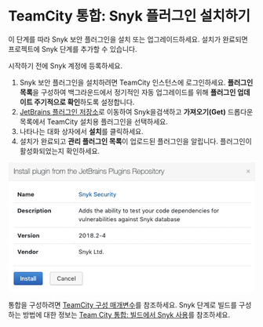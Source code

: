 # TeamCity 통합: Snyk 플러그인 설치하기

이 단계를 따라 Snyk 보안 플러그인을 설치 또는 업그레이드하세요. 설치가 완료되면 프로젝트에 Snyk 단계를 추가할 수 있습니다.

시작하기 전에 Snyk 계정에 등록하세요.

1. Snyk 보안 플러그인을 설치하려면 TeamCity 인스턴스에 로그인하세요. **플러그인 목록**을 구성하여 백그라운드에서 정기적인 자동 업그레이드를 위해 **플러그인 업데이트 주기적으로 확인**하도록 설정합니다.
2. [JetBrains 플러그인 저장소](https://plugins.jetbrains.com/plugin/12227-snyk-security)로 이동하여 Snyk을검색하고 **가져오기(Get)** 드롭다운 목록에서 TeamCity 설치용 플러그인을 선택하세요.
3. 나타나는 대화 상자에서 **설치**를 클릭하세요.
4. 설치가 완료되고 **관리 플러그인 목록**이 업로드된 플러그인을 알립니다. 플러그인이 활성화되었는지 확인하세요.

![JetBrains 플러그인 저장소에서 플러그인 설치](../../../.gitbook/assets/uuid-fe65f4bc-9578-016c-00dd-6ddb97d2ead7-en.png)

통합을 구성하려면 [TeamCity 구성 매개변수](teamcity-configuration-parameters.md)를 참조하세요. Snyk 단계로 빌드를 구성하는 방법에 대한 정보는 [Team City 통합: 빌드에서 Snyk 사용](teamcity-integration-use-snyk-in-your-build.md)를 참조하세요.
